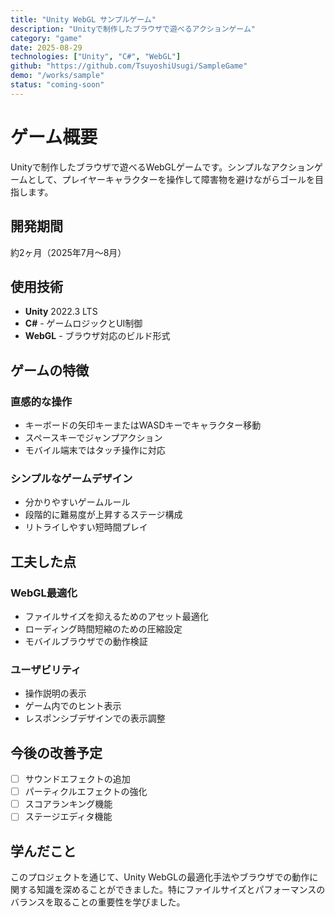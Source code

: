 ```yaml
---
title: "Unity WebGL サンプルゲーム"
description: "Unityで制作したブラウザで遊べるアクションゲーム"
category: "game"
date: 2025-08-29
technologies: ["Unity", "C#", "WebGL"]
github: "https://github.com/TsuyoshiUsugi/SampleGame"
demo: "/works/sample"
status: "coming-soon"
---
```


# ゲーム概要

Unityで制作したブラウザで遊べるWebGLゲームです。シンプルなアクションゲームとして、プレイヤーキャラクターを操作して障害物を避けながらゴールを目指します。

## 開発期間

約2ヶ月（2025年7月〜8月）

## 使用技術

- **Unity** 2022.3 LTS
- **C#** - ゲームロジックとUI制御
- **WebGL** - ブラウザ対応のビルド形式

## ゲームの特徴

### 直感的な操作
- キーボードの矢印キーまたはWASDキーでキャラクター移動
- スペースキーでジャンプアクション
- モバイル端末ではタッチ操作に対応

### シンプルなゲームデザイン
- 分かりやすいゲームルール
- 段階的に難易度が上昇するステージ構成
- リトライしやすい短時間プレイ

## 工夫した点

### WebGL最適化
- ファイルサイズを抑えるためのアセット最適化
- ローディング時間短縮のための圧縮設定
- モバイルブラウザでの動作検証

### ユーザビリティ
- 操作説明の表示
- ゲーム内でのヒント表示
- レスポンシブデザインでの表示調整

## 今後の改善予定

- [ ] サウンドエフェクトの追加
- [ ] パーティクルエフェクトの強化  
- [ ] スコアランキング機能
- [ ] ステージエディタ機能

## 学んだこと

このプロジェクトを通じて、Unity WebGLの最適化手法やブラウザでの動作に関する知識を深めることができました。特にファイルサイズとパフォーマンスのバランスを取ることの重要性を学びました。